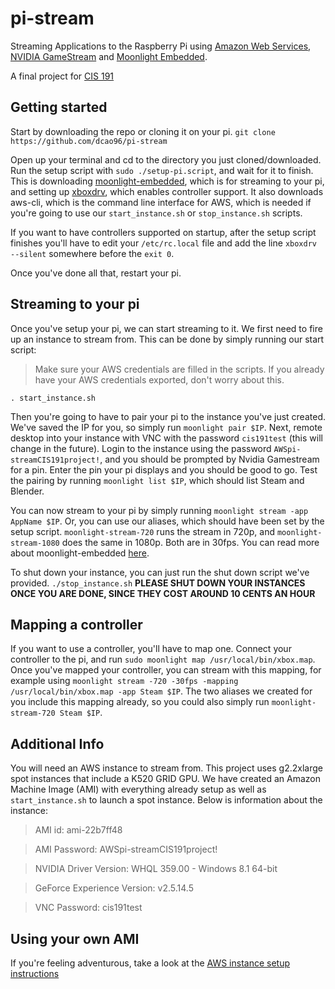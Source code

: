 pi-stream
=========

Streaming Applications to the Raspberry Pi using [Amazon Web Services](https://aws.amazon.com/), [NVIDIA GameStream]( http://shield.nvidia.com/game-stream) and [Moonlight Embedded](https://github.com/irtimmer/moonlight-embedded).

A final project for [CIS 191](https://www.seas.upenn.edu/~cis191/index.html)

Getting started
---------------

Start by downloading the repo or cloning it on your pi.
`git clone https://github.com/dcao96/pi-stream`

Open up your terminal and cd to the directory you just cloned/downloaded. Run the setup script with `sudo ./setup-pi.script`, and wait for it to finish. This is downloading [moonlight-embedded](https://github.com/irtimmer/moonlight-embedded), which is for streaming to your pi, and setting up [xboxdrv](https://github.com/xboxdrv/xboxdrv), which enables controller support. It also downloads aws-cli, which is the command line interface for AWS, which is needed if you're going to use our `start_instance.sh` or `stop_instance.sh` scripts.

If you want to have controllers supported on startup, after the setup script finishes you'll have to edit your `/etc/rc.local` file and add the line `xboxdrv --silent` somewhere before the `exit 0`.

Once you've done all that, restart your pi.

Streaming to your pi
-----------

Once you've setup your pi, we can start streaming to it. We first need to fire up an instance to stream from. This can be done by simply running our start script: 
> Make sure your AWS credentials are filled in the scripts. If you already have your AWS credentials exported, don't worry about this.

`. start_instance.sh`

Then you're going to have to pair your pi to the instance you've just created. We've saved the IP for you, so simply run `moonlight pair $IP`. Next, remote desktop into your instance with VNC with the password `cis191test` (this will change in the future). Login to the instance using the password `AWSpi-streamCIS191project!`, and you should be prompted by Nvidia Gamestream for a pin. Enter the pin your pi displays and you should be good to go. Test the pairing by running `moonlight list $IP`, which should list Steam and Blender.

You can now stream to your pi by simply running `moonlight stream -app AppName $IP`. Or, you can use our aliases, which should have been set by the setup script. `moonlight-stream-720` runs the stream in 720p, and `moonlight-stream-1080` does the same in 1080p. Both are in 30fps. You can read more about moonlight-embedded [here](https://github.com/irtimmer/moonlight-embedded).

To shut down your instance, you can just run the shut down script we've provided.
`./stop_instance.sh`
__PLEASE SHUT DOWN YOUR INSTANCES ONCE YOU ARE DONE, SINCE THEY COST AROUND 10 CENTS AN HOUR__

Mapping a controller
----------

If you want to use a controller, you'll have to map one. Connect your controller to the pi, and run `sudo moonlight map /usr/local/bin/xbox.map`. Once you've mapped your controller, you can stream with this mapping, for example using `moonlight stream -720 -30fps -mapping /usr/local/bin/xbox.map -app Steam $IP`. The two aliases we created for you include this mapping already, so you could also simply run `moonlight-stream-720 Steam $IP`.

Additional Info
----------

You will need an AWS instance to stream from. This project uses g2.2xlarge spot instances that include a K520 GRID GPU.
We have created an Amazon Machine Image (AMI) with everything already setup as well as `start_instance.sh` to launch a spot instance. Below is information about the instance:
  > AMI id: ami-22b7ff48
  
  > AMI Password: AWSpi-streamCIS191project!
  
  > NVIDIA Driver Version: WHQL 359.00 - Windows 8.1 64-bit
  
  > GeForce Experience Version: v2.5.14.5

  > VNC Password: cis191test

Using your own AMI
-----------

If you're feeling adventurous, take a look at the [AWS instance setup instructions](https://github.com/dcao96/pi-stream/blob/master/AWSsetup.md)
